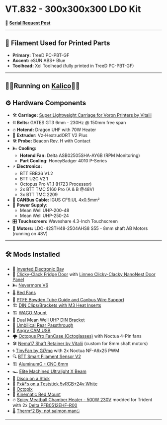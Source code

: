 # **VT.832 - 300x300x300 LDO Kit**

🔗 [**Serial Request Post**](https://www.reddit.com/r/voroncorexy/comments/zazjmy/voron_trident_serial_request_spitzbirne328668/)

---

## 🧵 **Filament Used for Printed Parts**
- **Primary:** TreeD PC-PBT-GF
- **Accent:** eSUN ABS+ Blue
- **Toolhead:** Xol Toolhead (fully printed in TreeD PC-PBT-GF)

---

## 💪🏻Running on [Kalico](https://github.com/KalicoCrew/kalico)💪🏻

## ⚙️ **Hardware Components**

- 🛠️ **Carriage:** [Super Lightweight Carriage for Voron Printers by Vitalii](https://www.etsy.com/listing/1639526932)
- ⛓️ **Belts:** GATES GT3 6mm - 230Hz @ 150mm free span
- 🔥 **Hotend:** Dragon UHF with 70W Heater
- 🧩 **Extruder:** Vz-HextrudORT V2 Plus
- 🛠️ **Probe:** Beacon Rev. H with Contact
- 🌬️ **Cooling:**
  - **Hotend Fan:** Delta ASB02505SHA-AY6B (RPM Monitoring)
  - **Part Cooling:** HoneyBadger 4010 P-Series
- ⚡ **Electronics:**
  - BTT EBB36 V1.2
  - BTT U2C V2.1
  - Octopus Pro V1.1 (H723 Processor)
  - 2x BTT TMC 5160 Pro (A & B @48V)
  - 3x BTT TMC 2209
- 🔌 **CANBus Cable:** IGUS CF9.UL 4x0.5mm²
- 🔋 **Power Supply:**
  - Mean Well UHP-200-48
  - Mean Well UHP-250-24
- 🎛️ **Touchscreen:** Waveshare 4.3-Inch Touchscreen
- 📏 **Motors:** LDO-42STH48-2504AHS8 S55 - 8mm shaft AB Motors (running on 48V)

---

## 🛠️ **Mods Installed**

- 🔄 [Inverted Electronic Bay](https://github.com/Gi7mo/TinyFan)
- 🚪 [Clicky-Clack Fridge Door](https://github.com/tanaes/whopping_Voron_mods/tree/main/clickyclacky_door) with [Linneo Clicky-Clacky NanoNest Door Panel](https://www.onetwo3d.co.uk/product/linneo-clicky-clacky-nanonest-door-panel-trident-pc/)
- 🌬️ [Nevermore V6](https://github.com/nevermore3d/Nevermore_Micro/tree/master/V6)
- 🌡️ [Bed Fans](https://github.com/VoronDesign/VoronUsers/tree/master/printer_mods/CannedBass/Trident_Bed_Fans)
- 🔧 [PTFE Bowden Tube Guide and Canbus Wire Support](https://github.com/VoronDesign/VoronUsers/tree/master/printer_mods/Galvanic/Bowden_Tube_Guide)
- 🏗️ [DIN Clips/Brackets with M3 Heat Inserts](https://github.com/Ramalama2/Voron-2-Mods/tree/main/DinClips)
- 🏗️ [WAGO Mount](https://github.com/VoronDesign/VoronUsers/tree/master/printer_mods/LoganFraser/WagoMounts)
- 🔩 [Dual Mean Well UHP DIN Bracket](https://www.printables.com/de/model/514802-voron-electronics-dual-uhp-din-bracket)
- 🔗 [Umbilical Rear Passthrough](https://github.com/tanaes/whopping_Voron_mods/tree/main/umbilical_passthrough)
- 📸 [Angry CAM USB](https://github.com/VoronDesign/VoronUsers/tree/master/printer_mods/chri.kai.in/Angry_CAM_USB)
- 🌪️ [Octopus Pro FanCase (Octoglasses)](https://github.com/Ramalama2/Voron-2-Mods/tree/main/Octopus_Pro_FanCase) with Noctua 4-Pin fans
- 🛠️ [Nema17 Shaft Retainer by Vitalii](https://www.etsy.com/listing/1702708032) (custom for 8mm shaft motors)
- 🌀 [TinyFan by Gi7mo](https://github.com/Gi7mo/TinyFan) with 2x Noctua NF-A6x25 PWM
- 🔍 [BTT Smart Filament Sensor V2](https://biqu.equipment/products/btt-sfs-v2-0-smart-filament-sensor)
- 🏗️ [AluminumG - CNC 6mm](https://github.com/3DPrintingMods/VoronTrident-AluminumG)
- 🏎️ [Elite Machined Ultralight X Beam](https://west3d.com/products/elite-ultralight-x-beam-for-voron-v2-4-and-trident)
- 🎇 [Disco on a Stick](https://github.com/VoronDesign/Voron-Hardware/tree/master/Daylight/Disco_on_a_stick)
- 🎨 [Px#*s on a Teststick 5vRGB+24v White](https://alchemy3d.de/de/products/px-s-on-a-teststick-5vrgb-24v-white)
- 🌟 [Octopix](https://github.com/jrlomas/OctoPix)
- 🔩 [Kinematic Bed Mount](https://aliexpress.com/item/1005005494918899.html)
- 🔥 [Spicy Meatball Chamber Heater - 500W 230V](https://github.com/GiulianoM/PTC_Heater_Mount) modded for Trident with 2x [Delta PFB0512EHF-R00](https://www.digikey.com/en/products/detail/delta-electronics/PFB0512EHF-R00/9478085)
- 🌡️ [Therm^2 By: not salmon manඞ](https://provok3d.com/product/therm2-by-not-salmon-man%E0%B6%9E/?v=5f02f0889301)
---

